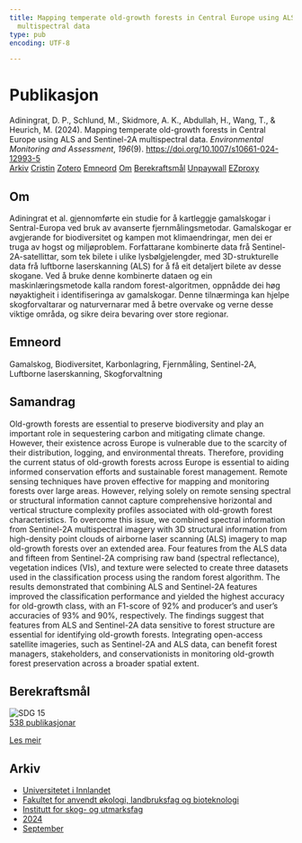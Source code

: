 ```yaml
---
title: Mapping temperate old-growth forests in Central Europe using ALS and Sentinel-2A
  multispectral data
type: pub
encoding: UTF-8

---
```

<h1>Publikasjon</h1>
<article id="csl-bib-container-DCVXBAK9" class="csl-bib-container">
  <div class="csl-bib-body"> <div class="csl-entry">Adiningrat, D. P., Schlund, M., Skidmore, A. K., Abdullah, H., Wang, T., &#38; Heurich, M. (2024). Mapping temperate old-growth forests in Central Europe using ALS and Sentinel-2A multispectral data. <i>Environmental Monitoring and Assessment</i>, <i>196</i>(9). <a href="https://doi.org/10.1007/s10661-024-12993-5">https://doi.org/10.1007/s10661-024-12993-5</a></div> </div>
  <div class="csl-bib-buttons">
    <a href="#taxonomy-article-DCVXBAK9" alt="archive" class="csl-bib-button">Arkiv</a>
    <a href="https://app.cristin.no/results/show.jsf?id=2293446" alt="Cristin" class="csl-bib-button">Cristin</a>
    <a href="http://zotero.org/groups/5881554/items/DCVXBAK9" alt="Zotero" class="csl-bib-button">Zotero</a>
    <a href="#keywords-article-DCVXBAK9" alt="keywords" class="csl-bib-button">Emneord</a>
    <a href="#about-article-DCVXBAK9" alt="about_pub" class="csl-bib-button">Om</a>
    <a href="#sdg-article-DCVXBAK9" alt="sdg" class="csl-bib-button">Berekraftsmål</a>
    <a href="https://doi.org/10.1007/s10661-024-12993-5" alt="Unpaywall" class="csl-bib-button">Unpaywall</a>
    <a href="https://doi.org/10.1007/s10661-024-12993-5" alt="EZproxy" class="csl-bib-button">EZproxy</a>
  </div>
  <div id="csl-bib-meta-container-DCVXBAK9"></div>
</article>
<div id="csl-bib-meta-DCVXBAK9" class="csl-bib-meta">
  <article id="about-article-DCVXBAK9" class="about_pub-article">
    <h1>Om</h1>
    Adiningrat et al. gjennomførte ein studie for å kartleggje gamalskogar i Sentral-Europa ved bruk av avanserte fjernmålingsmetodar. Gamalskogar er avgjerande for biodiversitet og kampen mot klimaendringar, men dei er truga av hogst og miljøproblem. Forfattarane kombinerte data frå Sentinel-2A-satellittar, som tek bilete i ulike lysbølgjelengder, med 3D-strukturelle data frå luftborne laserskanning (ALS) for å få eit detaljert bilete av desse skogane. Ved å bruke denne kombinerte dataen og ein maskinlæringsmetode kalla random forest-algoritmen, oppnådde dei høg nøyaktigheit i identifiseringa av gamalskogar. Denne tilnærminga kan hjelpe skogforvaltarar og naturvernarar med å betre overvake og verne desse viktige områda, og sikre deira bevaring over store regionar.
  </article>
  <article id="keywords-article-DCVXBAK9" class="keywords-article">
    <h1>Emneord</h1>
    Gamalskog, Biodiversitet, Karbonlagring, Fjernmåling, Sentinel-2A, Luftborne laserskanning, Skogforvaltning
  </article>
  <article id="abstract-article-DCVXBAK9" class="abstract-article">
    <h1>Samandrag</h1>
    Old-growth forests are essential to preserve biodiversity and play an important role in sequestering carbon and mitigating climate change. However, their existence across Europe is vulnerable due to the scarcity of their distribution, logging, and environmental threats. Therefore, providing the current status of old-growth forests across Europe is essential to aiding informed conservation efforts and sustainable forest management. Remote sensing techniques have proven effective for mapping and monitoring forests over large areas. However, relying solely on remote sensing spectral or structural information cannot capture comprehensive horizontal and vertical structure complexity profiles associated with old-growth forest characteristics. To overcome this issue, we combined spectral information from Sentinel-2A multispectral imagery with 3D structural information from high-density point clouds of airborne laser scanning (ALS) imagery to map old-growth forests over an extended area. Four features from the ALS data and fifteen from Sentinel-2A comprising raw band (spectral reflectance), vegetation indices (VIs), and texture were selected to create three datasets used in the classification process using the random forest algorithm. The results demonstrated that combining ALS and Sentinel-2A features improved the classification performance and yielded the highest accuracy for old-growth class, with an F1-score of 92% and producer’s and user’s accuracies of 93% and 90%, respectively. The findings suggest that features from ALS and Sentinel-2A data sensitive to forest structure are essential for identifying old-growth forests. Integrating open-access satellite imageries, such as Sentinel-2A and ALS data, can benefit forest managers, stakeholders, and conservationists in monitoring old-growth forest preservation across a broader spatial extent.
  </article>
  <article id="sdg-article-DCVXBAK9" class="sdg-article">
    <h1>Berekraftsmål</h1>
    <div class="sdg-container"><div id="sdg15" class="sdg">
        <img src="{{< params subfolder >}}images/sdg/sdg15_nn.png" class="image" alt="SDG 15">
        <div class="sdg-overlay">
          <a href="{{< params subfolder >}}nn/archive/?sdg=15#archive" class="sdg-publication-count"><span>538</span> publikasjonar</a>
          <p><a href="https://fn.no/om-fn/fns-baerekraftsmaal/livet-paa-land?lang=nno-NO" class="sdg-read-more">Les meir</a></p>
        </div>
      </div></div>
  </article>
  <article id="taxonomy-article-DCVXBAK9" class="taxonomy-article">
    <h1>Arkiv</h1>
    <ul>
      <li><a href="{{< params subfolder >}}nn/archive/?key=3DCRN523">Universitetet i Innlandet</a></li>
      <li><a href="{{< params subfolder >}}nn/archive/?key=T77LXH6D">Fakultet for anvendt økologi, landbruksfag og bioteknologi</a></li>
      <li><a href="{{< params subfolder >}}nn/archive/?key=7TRARPE3">Institutt for skog- og utmarksfag</a></li>
      <li><a href="{{< params subfolder >}}nn/archive/?key=A4XX8HDP">2024</a></li>
      <li><a href="{{< params subfolder >}}nn/archive/?key=9KU2PNPH">September</a></li>
    </ul>
  </article>
</div>
